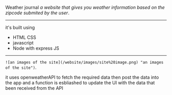 Weather journal
*a website that gives you weather information based on the zipcode submited by the user*.

--------------------
it's built using 
- HTML CSS
- javascript
- Node with express JS
--------------------------
`![an images of the site](/website/images/site%20image.png) "an images of the site")`.


it uses openweatherAPI to fetch the required data then post the data into the app and a function is esbliashed to update the UI with the data that been received from the API